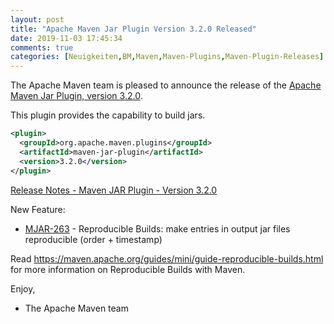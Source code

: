```yaml
---
layout: post
title: "Apache Maven Jar Plugin Version 3.2.0 Released"
date: 2019-11-03 17:45:34
comments: true
categories: [Neuigkeiten,BM,Maven,Maven-Plugins,Maven-Plugin-Releases]
---
```

The Apache Maven team is pleased to announce the release of the 
[Apache Maven Jar Plugin, version 3.2.0](http://maven.apache.org/plugins/maven-jar-plugin/).

This plugin provides the capability to build jars.

``` xml
<plugin>
  <groupId>org.apache.maven.plugins</groupId>
  <artifactId>maven-jar-plugin</artifactId>
  <version>3.2.0</version>
</plugin>
```

<!-- more -->

[Release Notes - Maven JAR Plugin - Version 3.2.0](https://issues.apache.org/jira/secure/ReleaseNote.jspa?projectId=12317526&version=12342349)


New Feature:
  * [MJAR-263](https://issues.apache.org/jira/browse/MJAR-263) - Reproducible Builds: make entries in output jar files reproducible (order + timestamp)

Read https://maven.apache.org/guides/mini/guide-reproducible-builds.html for more information on Reproducible Builds with Maven.

Enjoy,

- The Apache Maven team
